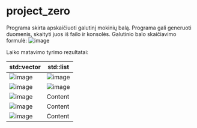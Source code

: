 # project_zero
Programa skirta apskaičiuoti galutinį mokinių balą. Programa gali generuoti duomenis, skaityti juos iš failo ir konsolės. Galutinio balo skaičiavimo formulė:
![image](https://github.com/user-attachments/assets/7c2b5979-483c-499d-adc3-0599598e6608)

Laiko matavimo tyrimo rezultatai:

| std::vector  | std::list |
| ------------- | ------------- |
| ![image](https://github.com/user-attachments/assets/d1ef8409-f51e-43e2-bc81-61763ccded53)| ![image](https://github.com/user-attachments/assets/6d763504-e7ec-4361-b79c-d3c742966dbd)|
| ![image](https://github.com/user-attachments/assets/3e0a7066-f476-49c2-a53c-e153803c8f71) | ![image](https://github.com/user-attachments/assets/ab0e11e0-a2c0-4ff1-a4d8-259f961d5986) |
|![image](https://github.com/user-attachments/assets/2e80dc3c-e519-425d-9c3b-5371db9717f2)| Content |
|![image](https://github.com/user-attachments/assets/2741f725-9522-4e8e-9451-4f84cb665ac0)| Content |
|![image](https://github.com/user-attachments/assets/487ce2a0-58f2-4a27-b349-420bba445f2a)|Content|






